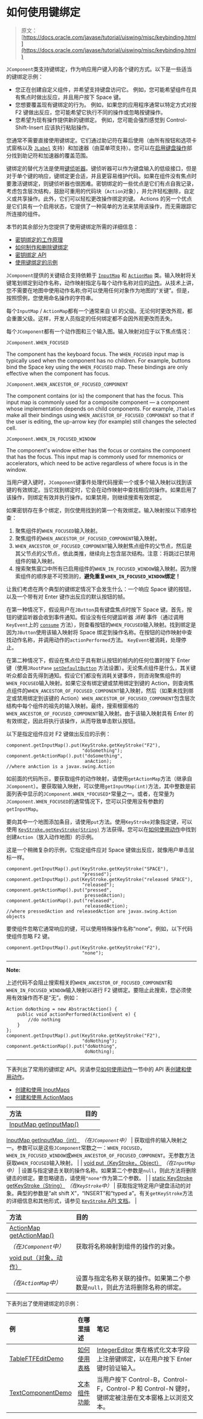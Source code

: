 # 如何使用键绑定

> 原文： [https://docs.oracle.com/javase/tutorial/uiswing/misc/keybinding.html](https://docs.oracle.com/javase/tutorial/uiswing/misc/keybinding.html)

`JComponent`类支持键绑定，作为响应用户键入的各个键的方式。以下是一些适当的键绑定示例：

*   您正在创建自定义组件，并希望支持键盘访问它。
    例如，您可能希望组件在具有焦点时做出反应，并且用户按下 Space 键。
*   您想要覆盖现有键绑定的行为。
    例如，如果您的应用程序通常以特定方式对按 F2 键做出反应，您可能希望它执行不同的操作或忽略按键操作。
*   您希望为现有操作提供新的键绑定。
    例如，您可能会强烈感觉到 Control-Shift-Insert 应该执行粘贴操作。

您通常不需要直接使用键绑定。它们通过助记符在幕后使用（由所有按钮和选项卡式窗格以及 [`JLabel`](https://docs.oracle.com/javase/8/docs/api/javax/swing/JLabel.html) 支持）和加速器（由菜单项支持）。您可以在[启用键盘操作](../components/menu.html#mnemonic)部分找到助记符和加速器的覆盖范围。

键绑定的替代方法是使用[键侦听器](../events/keylistener.html)。键侦听器可以作为键盘输入的低级接口，但是对于单个键的响应，键绑定更合适，并且更容易维护代码。如果在组件没有焦点时要激活键绑定，则键侦听器也很困难。密钥绑定的一些优点是它们有点自我记录，考虑包含层次结构，鼓励可重用的代码块（`Action`对象），并允许轻松删除，自定义或共享操作。此外，它们可以轻松更改操作绑定的键。 Actions 的另一个优点是它们具有一个启用状态，它提供了一种简单的方法来禁用该操作，而无需跟踪它所连接的组件。

本节的其余部分为您提供了使用键绑定所需的详细信息：

*   [密钥绑定的工作原理](#maps)
*   [如何制作和删除键绑定](#howto)
*   [密钥绑定 API](#api)
*   [使用键绑定的示例](#eg)

`JComponent`提供的关键结合支持依赖于 [`InputMap`](https://docs.oracle.com/javase/8/docs/api/javax/swing/InputMap.html) 和 [`ActionMap`](https://docs.oracle.com/javase/8/docs/api/javax/swing/ActionMap.html) 类。输入映射将关键笔划绑定到动作名称，动作映射指定与每个动作名称对应的[动作](action.html)。从技术上讲，您不需要在地图中使用动作名称;你可以使用任何对象作为地图的“关键”。但是，按照惯例，您使用命名操作的字符串。

每个`InputMap` / `ActionMap`都有一个通常来自 UI 的父级。无论何时更改外观，都会重置父级。这样，开发人员指定的任何绑定都不会因外观更改而丢失。

每个`JComponent`都有一个动作图和三个输入图。输入映射对应于以下焦点情况：

`JComponent.WHEN_FOCUSED`

The component has the keyboard focus. The `WHEN_FOCUSED` input map is typically used when the component has no children. For example, buttons bind the Space key using the `WHEN_FOCUSED` map.
These bindings are only effective when the component has focus.

`JComponent.WHEN_ANCESTOR_OF_FOCUSED_COMPONENT`

The component contains (or is) the component that has the focus. This input map is commonly used for a composite component — a component whose implementation depends on child components. For example, `JTable`s make all their bindings using `WHEN_ANCESTOR_OF_FOCUSED_COMPONENT` so that if the user is editing, the up-arrow key (for example) still changes the selected cell.

`JComponent.WHEN_IN_FOCUSED_WINDOW`

The component's window either has the focus or contains the component that has the focus. This input map is commonly used for mnemonics or accelerators, which need to be active regardless of where focus is in the window.

当用户键入键时，`JComponent`键事件处理代码搜索一个或多个输入映射以找到该键的有效绑定。当它找到绑定时，它会在动作映射中查找相应的操作。如果启用了该操作，则绑定有效并执行操作。如果禁用，则继续搜索有效绑定。

如果密钥存在多个绑定，则仅使用找到的第一个有效绑定。输入映射按以下顺序检查：

1.  聚焦组件的`WHEN_FOCUSED`输入映射。
2.  聚焦组件的`WHEN_ANCESTOR_OF_FOCUSED_COMPONENT`输入映射。
3.  `WHEN_ANCESTOR_OF_FOCUSED_COMPONENT`输入映射焦点组件的父节点，然后是其父节点的父节点，依此类推，继续向上包含层次结构。注意：将跳过已禁用组件的输入映射。
4.  搜索聚焦窗口中所有已启用组件的`WHEN_IN_FOCUSED_WINDOW`输入映射。因为搜索组件的顺序是不可预测的，**避免重复`WHEN_IN_FOCUSED_WINDOW`绑定！**

让我们考虑在两个典型的键绑定情况下会发生什么：一个响应 Space 键的按钮，以及一个带有对 Enter 键作出反应的默认按钮的帧。

在第一种情况下，假设用户在`JButton`具有键盘焦点时按下 Space 键。首先，按钮的键监听器会收到事件通知。假设没有任何键监听器 _消耗_ 事件（通过调用`KeyEvent`上的 [`consume`](https://docs.oracle.com/javase/8/docs/api/java/awt/event/InputEvent.html#consume--) 方法），则查看按钮的`WHEN_FOCUSED`输入映射。找到绑定是因为`JButton`使用该输入映射将 Space 绑定到操作名称。在按钮的动作映射中查找动作名称，并调用动作的`actionPerformed`方法。 `KeyEvent`被消耗，处理停止。

在第二种情况下，假设在焦点位于具有默认按钮的帧内的任何位置时按下 Enter 键（使用`JRootPane` [`setDefaultButton`](https://docs.oracle.com/javase/8/docs/api/javax/swing/JRootPane.html#setDefaultButton-javax.swing.JButton-) 方法设置）。无论焦点组件是什么，其关键听众都会首先得到通知。假设它们都没有消耗关键事件，则咨询聚焦组件的`WHEN_FOCUSED`输入映射。如果它没有绑定键或禁用绑定到键的 Action，则查询焦点组件的`WHEN_ANCESTOR_OF_FOCUSED_COMPONENT`输入映射，然后（如果未找到绑定或禁用绑定到该键的 Action）`WHEN_ANCESTOR_OF_FOCUSED_COMPONENT`包含层次结构中每个组件的祖先的输入映射。最终，搜索根窗格的`WHEN_ANCESTOR_OF_FOCUSED_COMPONENT`输入映射。由于该输入映射具有 Enter 的有效绑定，因此将执行该操作，从而导致单击默认按钮。

以下是指定组件应对 F2 键做出反应的示例：

```
component.getInputMap().put(KeyStroke.getKeyStroke("F2"),
                            "doSomething");
component.getActionMap().put("doSomething",
                             anAction);
//where anAction is a javax.swing.Action

```

如前面的代码所示，要获取组件的动作映射，请使用`getActionMap`方法（继承自`JComponent`）。要获取输入映射，可以使用`getInputMap(int)`方法，其中整数是前面列表中显示的`JComponent.WHEN_*FOCUSED*`常量之一。或者，在常量为`JComponent.WHEN_FOCUSED`的通常情况下，您可以只使用没有参数的`getInputMap`。

要向其中一个地图添加条目，请使用`put`方法。使用`KeyStroke`对象指定键，可以使用 [`KeyStroke.getKeyStroke(String)`](https://docs.oracle.com/javase/8/docs/api/javax/swing/KeyStroke.html#getKeyStroke-java.lang.String-) 方法获得。您可以在[如何使用动作](../misc/action.html)中找到创建`Action`（放入动作地图）的示例。

这是一个稍微复杂的示例，它指定组件应对 Space 键做出反应，就像用户单击鼠标一样。

```
component.getInputMap().put(KeyStroke.getKeyStroke("SPACE"),
                            "pressed");
component.getInputMap().put(KeyStroke.getKeyStroke("released SPACE"),
                            "released");
component.getActionMap().put("pressed",
                             pressedAction);
component.getActionMap().put("released",
                             releasedAction);
//where pressedAction and releasedAction are javax.swing.Action objects

```

要使组件忽略它通常响应的键，可以使用特殊操作名称“none”。例如，以下代码使组件忽略 F2 键。

```
component.getInputMap().put(KeyStroke.getKeyStroke("F2"),
                            "none");

```

* * *

**Note:** 

上述代码不会阻止搜索相关的`WHEN_ANCESTOR_OF_FOCUSED_COMPONENT`和`WHEN_IN_FOCUSED_WINDOW`输入映射以进行 F2 键绑定。要阻止此搜索，您必须使用有效操作而不是“无”。例如：

```
Action doNothing = new AbstractAction() {
    public void actionPerformed(ActionEvent e) {
        //do nothing
    }
};
component.getInputMap().put(KeyStroke.getKeyStroke("F2"),
                            "doNothing");
component.getActionMap().put("doNothing",
                             doNothing);

```

* * *

下表列出了常用的键绑定 API。另请参见[如何使用动作](action.html)一节中的 API 表[创建和使用动作](action.html#actionapi)。

*   [创建和使用 InputMaps](#inputmap)
*   [创建和使用 ActionMaps](#actionmap)


| 方法 | 目的 |
| :-- | :-- |
| [InputMap getInputMap()](https://docs.oracle.com/javase/8/docs/api/javax/swing/JComponent.html#getInputMap--)
[InputMap getInputMap（int）](https://docs.oracle.com/javase/8/docs/api/javax/swing/JComponent.html#getInputMap-int-)
_（在`JComponent`中）_ | 获取组件的输入映射之一。参数可以是这些`JComponent`常数之一：`WHEN_FOCUSED`，`WHEN_IN_FOCUSED_WINDOW`或`WHEN_ANCESTOR_OF_FOCUSED_COMPONENT`。无参数方法获取`WHEN_FOCUSED`输入映射。 |
| [void put（KeyStroke，Object）](https://docs.oracle.com/javase/8/docs/api/javax/swing/InputMap.html#put-javax.swing.KeyStroke-java.lang.Object-)
_（在`InputMap`中）_ | 设置与指定键击关联的操作名称。如果第二个参数是`null`，则此方法将删除键击的绑定。要忽略键击，请使用`"none"`作为第二个参数。 |
| [static KeyStroke getKeyStroke（String）](https://docs.oracle.com/javase/8/docs/api/javax/swing/KeyStroke.html#getKeyStroke-java.lang.String-)
_（在`KeyStroke`中）_ | 获取指定特定用户键盘活动的对象。典型的参数是“alt shift X”，“INSERT”和“typed a”。有关`getKeyStroke`方法的详细信息和其他形式，请参见 [`KeyStroke` API 文档](https://docs.oracle.com/javase/8/docs/api/javax/swing/KeyStroke.html)。 |


| 方法 | 目的 |
| :-- | :-- |
| [ActionMap getActionMap()](https://docs.oracle.com/javase/8/docs/api/javax/swing/JComponent.html#getActionMap--)
_（在`JComponent`中）_ | 获取将名称映射到组件的操作的对象。 |
| [void put（对象，动作）](https://docs.oracle.com/javase/8/docs/api/javax/swing/ActionMap.html#put-java.lang.Object-javax.swing.Action-)
_（在`ActionMap`中）_ | 设置与指定名称关联的操作。如果第二个参数是`null`，则此方法将删除名称的绑定。 |

下表列出了使用键绑定的示例：

| 例 | 在哪里描述 | 笔记 |
| :-- | :-- | :-- |
| [TableFTFEditDemo](../examples/components/index.html#TableFTFEditDemo) | [如何使用表格](../components/table.html) | [IntegerEditor](../components/../examples/components/TableFTFEditDemoProject/src/components/IntegerEditor.java) 类在格式化文本字段上注册键绑定，以在用户按下 Enter 键时验证输入。 |
| [TextComponentDemo](../examples/components/index.html#TextComponentDemo) | [文本组件功能](../components/generaltext.html) | 当用户按下 Control-B，Control-F，Control-P 和 Control-N 键时，键绑定被注册在文本窗格上以浏览文本。 |